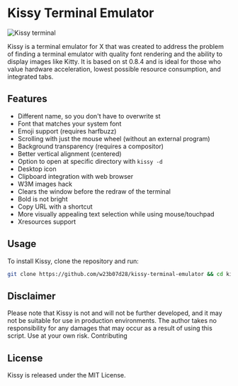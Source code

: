 # Kissy Terminal Emulator

![Kissy terminal](https://i.postimg.cc/1RNFRP5F/kissy.jpg "kissy terminal")

Kissy is a terminal emulator for X that was created to address the problem of finding a terminal emulator with quality font rendering and the ability to display images like Kitty. It is based on st 0.8.4 and is ideal for those who value hardware acceleration, lowest possible resource consumption, and integrated tabs. 

## Features

- Different name, so you don't have to overwrite st
- Font that matches your system font
- Emoji support (requires harfbuzz)
- Scrolling with just the mouse wheel (without an external program)
- Background transparency (requires a compositor)
- Better vertical alignment (centered)
- Option to open at specific directory with `kissy -d`
- Desktop icon
- Clipboard integration with web browser
- W3M images hack
- Clears the window before the redraw of the terminal
- Bold is not bright
- Copy URL with a shortcut
- More visually appealing text selection while using mouse/touchpad
- Xresources support

## Usage

To install Kissy, clone the repository and run:

```sh
git clone https://github.com/w23b07d28/kissy-terminal-emulator && cd kissy-terminal-emulator && sudo make clean install
```

## Disclaimer

Please note that Kissy is not and will not be further developed, and it may not be suitable for use in production environments. The author takes no responsibility for any damages that may occur as a result of using this script. Use at your own risk.
Contributing

## License

Kissy is released under the MIT License.
